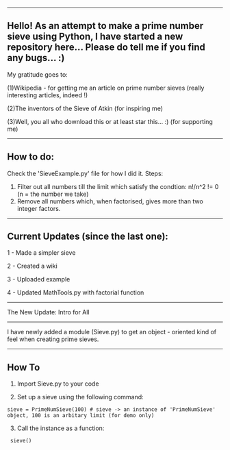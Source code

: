 --------------------
Hello! As an attempt to make a prime number sieve using Python, I have started a new repository here... 
Please do tell me if you find any bugs... :)
---------------------
My gratitude goes to:

(1)Wikipedia - for getting me an article on prime number sieves (really interesting articles, indeed !)

(2)The inventors of the Sieve of Atkin (for inspiring me)

(3)Well, you all who download this or at least star this... :) (for supporting me)

---------------------
How to do:
---------------------
Check the 'SieveExample.py' file for how I did it.
Steps:
1) Filter out all numbers till the limit which satisfy the condtion:
n!/n^2  != 0 (n = the number we take)
2) Remove all numbers which, when factorised, gives more than two integer factors.
---------------------
Current Updates (since the last one):
---------------------
1 - Made a simpler sieve

2 - Created a wiki

3 - Uploaded example

4 - Updated MathTools.py with factorial function

________________________
The New Update: Intro for All
________________________
I have newly added a module (Sieve.py) to get an object - oriented kind of feel when creating prime sieves.

------------
How To
------------

1) Import Sieve.py to your code

2) Set up a sieve using the following command:

  ` sieve = PrimeNumSieve(100) # sieve -> an instance of 'PrimeNumSieve' object, 100 is an arbitary limit (for demo only) `

3) Call the instance as a function:

` sieve()`
